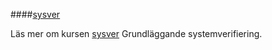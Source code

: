 ####[sysver](kurser/sysver)

Läs mer om kursen [sysver](kurser/sysver) Grundläggande systemverifiering.
